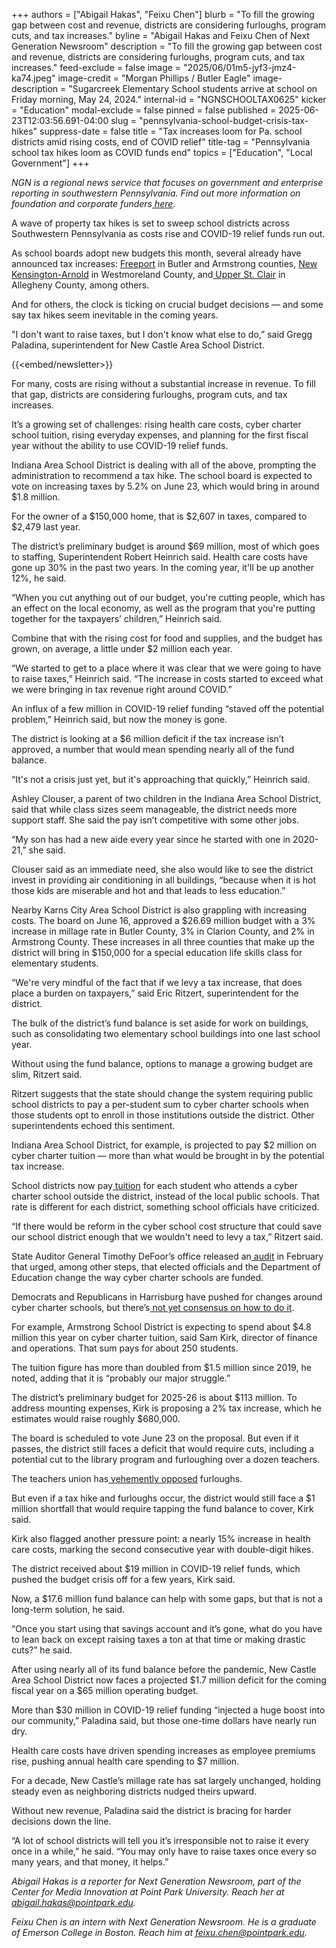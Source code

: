 +++
authors = ["Abigail Hakas", "Feixu Chen"]
blurb = "To fill the growing gap between cost and revenue, districts are considering furloughs, program cuts, and tax increases."
byline = "Abigail Hakas and Feixu Chen of Next Generation Newsroom"
description = "To fill the growing gap between cost and revenue, districts are considering furloughs, program cuts, and tax increases."
feed-exclude = false
image = "2025/06/01m5-jyf3-jmz4-ka74.jpeg"
image-credit = "Morgan Phillips / Butler Eagle"
image-description = "Sugarcreek Elementary School students arrive at school on Friday morning, May 24, 2024."
internal-id = "NGNSCHOOLTAX0625"
kicker = "Education"
modal-exclude = false
pinned = false
published = 2025-06-23T12:03:56.691-04:00
slug = "pennsylvania-school-budget-crisis-tax-hikes"
suppress-date = false
title = "Tax increases loom for Pa. school districts amid rising costs, end of COVID relief"
title-tag = "Pennsylvania school tax hikes loom as COVID funds end"
topics = ["Education", "Local Government"]
+++

<em>NGN is a regional news service that focuses on government and enterprise reporting in southwestern Pennsylvania. Find out more information on foundation and corporate funders</em><a href="https://www.nextgenerationnewsroom.org/sponsors"><em> here</em></a><em>.</em>

A wave of property tax hikes is set to sweep school districts across Southwestern Pennsylvania as costs rise and COVID-19 relief funds run out.

As school boards adopt new budgets this month, several already have announced tax increases: <a href="https://triblive.com/local/valley-news-dispatch/freeport-area-school-board-oks-55-million-high-school-renovation-tax-hike/">Freeport</a> in Butler and Armstrong counties, <a href="https://triblive.com/local/valley-news-dispatch/3-tax-hike-okd-in-new-ken-arnold/">New Kensington-Arnold</a> in Westmoreland County, and<a href="https://www.thealmanac.net/upper-st-clair/2025/may/18/usc-school-board-oks-proposed-budget-with-slight-tax-increase/"> Upper St. Clair</a> in Allegheny County, among others.

And for others, the clock is ticking on crucial budget decisions — and some say tax hikes seem inevitable in the coming years.

&#34;I don&#39;t want to raise taxes, but I don&#39;t know what else to do,” said Gregg Paladina, superintendent for New Castle Area School District.

{{<embed/newsletter>}}

For many, costs are rising without a substantial increase in revenue. To fill that gap, districts are considering furloughs, program cuts, and tax increases.

It’s a growing set of challenges: rising health care costs, cyber charter school tuition, rising everyday expenses, and planning for the first fiscal year without the ability to use COVID-19 relief funds.

Indiana Area School District is dealing with all of the above, prompting the administration to recommend a tax hike. The school board is expected to vote on increasing taxes by 5.2% on June 23, which would bring in around $1.8 million.

For the owner of a $150,000 home, that is $2,607 in taxes, compared to $2,479 last year.

The district’s preliminary budget is around $69 million, most of which goes to staffing, Superintendent Robert Heinrich said. Health care costs have gone up 30% in the past two years. In the coming year, it&#39;ll be up another 12%, he said.

“When you cut anything out of our budget, you&#39;re cutting people, which has an effect on the local economy, as well as the program that you&#39;re putting together for the taxpayers’ children,” Heinrich said.

Combine that with the rising cost for food and supplies, and the budget has grown, on average, a little under $2 million each year.

“We started to get to a place where it was clear that we were going to have to raise taxes,” Heinrich said. “The increase in costs started to exceed what we were bringing in tax revenue right around COVID.”

An influx of a few million in COVID-19 relief funding “staved off the potential problem,” Heinrich said, but now the money is gone.

The district is looking at a $6 million deficit if the tax increase isn’t approved, a number that would mean spending nearly all of the fund balance.

“It&#39;s not a crisis just yet, but it&#39;s approaching that quickly,” Heinrich said.

Ashley Clouser, a parent of two children in the Indiana Area School District, said that while class sizes seem manageable, the district needs more support staff. She said the pay isn’t competitive with some other jobs.

“My son has had a new aide every year since he started with one in 2020-21,” she said.

Clouser said as an immediate need, she also would like to see the district invest in providing air conditioning in all buildings, “because when it is hot those kids are miserable and hot and that leads to less education.”

Nearby Karns City Area School District is also grappling with increasing costs. The board on June 16, approved a $26.69 million budget with a 3% increase in millage rate in Butler County, 3% in Clarion County, and 2% in Armstrong County. These increases in all three counties that make up the district will bring in $150,000 for a special education life skills class for elementary students.

“We&#39;re very mindful of the fact that if we levy a tax increase, that does place a burden on taxpayers,” said Eric Ritzert, superintendent for the district.

The bulk of the district’s fund balance is set aside for work on buildings, such as consolidating two elementary school buildings into one last school year.

Without using the fund balance, options to manage a growing budget are slim, Ritzert said.

Ritzert suggests that the state should change the system requiring public school districts to pay a per-student sum to cyber charter schools when those students opt to enroll in those institutions outside the district. Other superintendents echoed this sentiment.

Indiana Area School District, for example, is projected to pay $2 million on cyber charter tuition — more than what would be brought in by the potential tax increase.

School districts now pay<a href="https://penncapital-star.com/education/pa-house-passes-cyber-charter-reform-again-senate-lawmakers-take-another-run-at-vouchers/"> tuition</a> for each student who attends a cyber charter school outside the district, instead of the local public schools. That rate is different for each district, something school officials have criticized.

“If there would be reform in the cyber school cost structure that could save our school district enough that we wouldn&#39;t need to levy a tax,” Ritzert said.

State Auditor General Timothy DeFoor’s office released an<a href="https://www.paauditor.gov/audits/commonwealth-charter-academy-pennsylvania-leadership-charter-school-insight-pa-cyber-charter-school-pennsylvania-cyber-charter-school-and-reach-cyber-charter-school-performance-audit-for/"> audit</a> in February that urged, among other steps, that elected officials and the Department of Education change the way cyber charter schools are funded.

Democrats and Republicans in Harrisburg have pushed for changes around cyber charter schools, but there’s<a href="https://www.spotlightpa.org/news/2025/06/cyber-charter-public-school-savings-reform-surplus/"> not yet consensus on how to do it</a>.

For example, Armstrong School District is expecting to spend about $4.8 million this year on cyber charter tuition, said Sam Kirk, director of finance and operations. That sum pays for about 250 students.

The tuition figure has more than doubled from $1.5 million since 2019, he noted, adding that it is “probably our major struggle.”

The district’s preliminary budget for 2025-26 is about $113 million. To address mounting expenses, Kirk is proposing a 2% tax increase, which he estimates would raise roughly $680,000.

The board is scheduled to vote June 23 on the proposal. But even if it passes, the district still faces a deficit that would require cuts, including a potential cut to the library program and furloughing over a dozen teachers.

The teachers union has<a href="https://www.leadertimes.com/news/aea-responds-to-school-board-s-proposed-teacher-furloughs-at-asd/article_ecd9e7ca-04fd-40f8-9f60-664460cb27e9.html"> vehemently opposed</a> furloughs.

But even if a tax hike and furloughs occur, the district would still face a $1 million shortfall that would require tapping the fund balance to cover, Kirk said.

Kirk also flagged another pressure point: a nearly 15% increase in health care costs, marking the second consecutive year with double-digit hikes.

The district received about $19 million in COVID-19 relief funds, which pushed the budget crisis off for a few years, Kirk said.

Now, a $17.6 million fund balance can help with some gaps, but that is not a long-term solution, he said.

“Once you start using that savings account and it’s gone, what do you have to lean back on except raising taxes a ton at that time or making drastic cuts?” he said.

After using nearly all of its fund balance before the pandemic, New Castle Area School District now faces a projected $1.7 million deficit for the coming fiscal year on a $65 million operating budget.

More than $30 million in COVID-19 relief funding “injected a huge boost into our community,” Paladina said, but those one-time dollars have nearly run dry.

Health care costs have driven spending increases as employee premiums rise, pushing annual health care spending to $7 million.

For a decade, New Castle’s millage rate has sat largely unchanged, holding steady even as neighboring districts nudged theirs upward.

Without new revenue, Paladina said the district is bracing for harder decisions down the line.

“A lot of school districts will tell you it’s irresponsible not to raise it every once in a while,” he said. “You may only have to raise taxes once every so many years, and that money, it helps.”

<em>Abigail Hakas is a reporter for Next Generation Newsroom, part of the Center for Media Innovation at Point Park University. Reach her at </em><a href="mailto:abigail.hakas@pointpark.edu"><em>abigail.hakas@pointpark.edu</em></a><em>.</em>

<em>Feixu Chen is an intern with Next Generation Newsroom. He is a graduate of Emerson College in Boston. Reach him at feixu.chen@pointpark.edu.</em>

